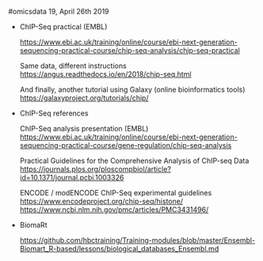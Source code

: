 #omicsdata 19, April 26th 2019

- ChIP-Seq practical (EMBL)

  https://www.ebi.ac.uk/training/online/course/ebi-next-generation-sequencing-practical-course/chip-seq-analysis/chip-seq-practical

  Same data, different instructions
  https://angus.readthedocs.io/en/2018/chip-seq.html

  And finally, another tutorial using Galaxy (online bioinformatics tools)
  https://galaxyproject.org/tutorials/chip/

- ChIP-Seq references

  ChIP-Seq analysis presentation (EMBL)
  https://www.ebi.ac.uk/training/online/course/ebi-next-generation-sequencing-practical-course/gene-regulation/chip-seq-analysis

  Practical Guidelines for the Comprehensive Analysis of ChIP-seq Data
  https://journals.plos.org/ploscompbiol/article?id=10.1371/journal.pcbi.1003326

  ENCODE / modENCODE ChIP-Seq experimental guidelines
  https://www.encodeproject.org/chip-seq/histone/
  https://www.ncbi.nlm.nih.gov/pmc/articles/PMC3431496/
  
- BiomaRt

  https://github.com/hbctraining/Training-modules/blob/master/Ensembl-Biomart_R-based/lessons/biological_databases_Ensembl.md
  
